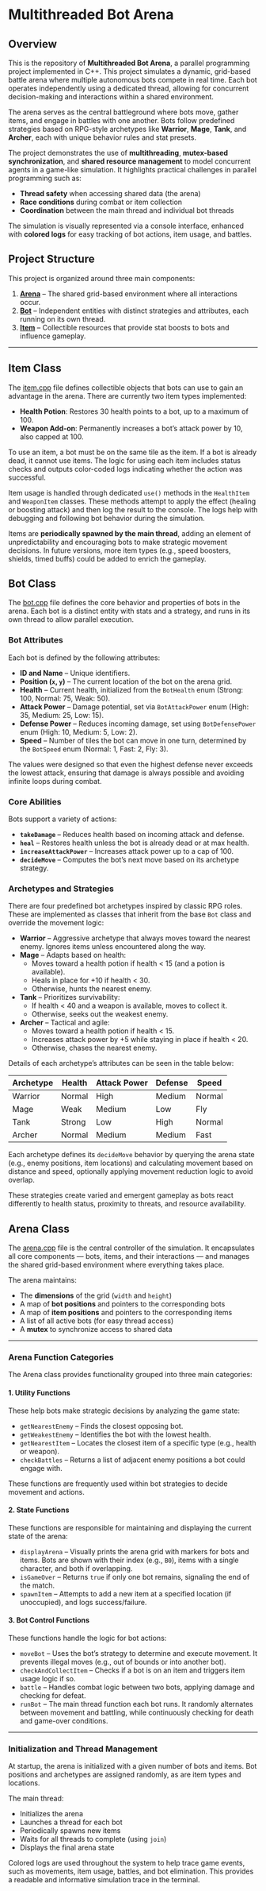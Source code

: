 # Multithreaded Bot Arena

## Overview

This is the repository of **Multithreaded Bot Arena**, a parallel programming project implemented in C++. This project simulates a dynamic, grid-based battle arena where multiple autonomous bots compete in real time. Each bot operates independently using a dedicated thread, allowing for concurrent decision-making and interactions within a shared environment.

The arena serves as the central battleground where bots move, gather items, and engage in battles with one another. Bots follow predefined strategies based on RPG-style archetypes like **Warrior**, **Mage**, **Tank**, and **Archer**, each with unique behavior rules and stat presets.

The project demonstrates the use of **multithreading**, **mutex-based synchronization**, and **shared resource management** to model concurrent agents in a game-like simulation. It highlights practical challenges in parallel programming such as:

- **Thread safety** when accessing shared data (the arena)
- **Race conditions** during combat or item collection
- **Coordination** between the main thread and individual bot threads

The simulation is visually represented via a console interface, enhanced with **colored logs** for easy tracking of bot actions, item usage, and battles.

## Project Structure

This project is organized around three main components:

1. [**Arena**](arena.cpp) – The shared grid-based environment where all interactions occur.
2. [**Bot**](bot.cpp)  – Independent entities with distinct strategies and attributes, each running on its own thread.
3. [**Item**](item.cpp)  – Collectible resources that provide stat boosts to bots and influence gameplay.

---

## Item Class

The [item.cpp](item.cpp) file defines collectible objects that bots can use to gain an advantage in the arena. There are currently two item types implemented:

- **Health Potion**: Restores 30 health points to a bot, up to a maximum of 100.
- **Weapon Add-on**: Permanently increases a bot’s attack power by 10, also capped at 100.

To use an item, a bot must be on the same tile as the item. If a bot is already dead, it cannot use items. The logic for using each item includes status checks and outputs color-coded logs indicating whether the action was successful.

Item usage is handled through dedicated `use()` methods in the `HealthItem` and `WeaponItem` classes. These methods attempt to apply the effect (healing or boosting attack) and then log the result to the console. The logs help with debugging and following bot behavior during the simulation.

Items are **periodically spawned by the main thread**, adding an element of unpredictability and encouraging bots to make strategic movement decisions. In future versions, more item types (e.g., speed boosters, shields, timed buffs) could be added to enrich the gameplay.

## Bot Class

The [bot.cpp](bot.cpp) file defines the core behavior and properties of bots in the arena. Each bot is a distinct entity with stats and a strategy, and runs in its own thread to allow parallel execution.

### Bot Attributes

Each bot is defined by the following attributes:
- **ID and Name** – Unique identifiers.
- **Position (`x`, `y`)** – The current location of the bot on the arena grid.
- **Health** – Current health, initialized from the `BotHealth` enum (Strong: 100, Normal: 75, Weak: 50).
- **Attack Power** – Damage potential, set via `BotAttackPower` enum (High: 35, Medium: 25, Low: 15).
- **Defense Power** – Reduces incoming damage, set using `BotDefensePower` enum (High: 10, Medium: 5, Low: 2).
- **Speed** – Number of tiles the bot can move in one turn, determined by the `BotSpeed` enum (Normal: 1, Fast: 2, Fly: 3).

The values were designed so that even the highest defense never exceeds the lowest attack, ensuring that damage is always possible and avoiding infinite loops during combat.

### Core Abilities

Bots support a variety of actions:
- **`takeDamage`** – Reduces health based on incoming attack and defense.
- **`heal`** – Restores health unless the bot is already dead or at max health.
- **`increaseAttackPower`** – Increases attack power up to a cap of 100.
- **`decideMove`** – Computes the bot’s next move based on its archetype strategy.

### Archetypes and Strategies

There are four predefined bot archetypes inspired by classic RPG roles. These are implemented as classes that inherit from the base `Bot` class and override the movement logic:

- **Warrior** – Aggressive archetype that always moves toward the nearest enemy. Ignores items unless encountered along the way.
- **Mage** – Adapts based on health:
  - Moves toward a health potion if health < 15 (and a potion is available).
  - Heals in place for +10 if health < 30.
  - Otherwise, hunts the nearest enemy.
- **Tank** – Prioritizes survivability:
  - If health < 40 and a weapon is available, moves to collect it.
  - Otherwise, seeks out the weakest enemy.
- **Archer** – Tactical and agile:
  - Moves toward a health potion if health < 15.
  - Increases attack power by +5 while staying in place if health < 20.
  - Otherwise, chases the nearest enemy.

Details of each archetype’s attributes can be seen in the table below:

| Archetype | Health  | Attack Power | Defense | Speed  |
|-----------|---------|--------------|---------|--------|
| Warrior   | Normal  | High         | Medium  | Normal |
| Mage      | Weak    | Medium       | Low     | Fly    |
| Tank      | Strong  | Low          | High    | Normal |
| Archer    | Normal  | Medium       | Medium  | Fast   |

Each archetype defines its `decideMove` behavior by querying the arena state (e.g., enemy positions, item locations) and calculating movement based on distance and speed, optionally applying movement reduction logic to avoid overlap.

These strategies create varied and emergent gameplay as bots react differently to health status, proximity to threats, and resource availability.

## Arena Class

The [arena.cpp](arena.cpp) file is the central controller of the simulation. It encapsulates all core components — bots, items, and their interactions — and manages the shared grid-based environment where everything takes place.

The arena maintains:
- The **dimensions** of the grid (`width` and `height`)
- A map of **bot positions** and pointers to the corresponding bots
- A map of **item positions** and pointers to the corresponding items
- A list of all active bots (for easy thread access)
- A **mutex** to synchronize access to shared data

---

### Arena Function Categories

The Arena class provides functionality grouped into three main categories:

#### 1. Utility Functions
These help bots make strategic decisions by analyzing the game state:
- ``getNearestEnemy`` – Finds the closest opposing bot.
- ``getWeakestEnemy`` – Identifies the bot with the lowest health.
- ``getNearestItem`` – Locates the closest item of a specific type (e.g., health or weapon).
- ``checkBattles`` – Returns a list of adjacent enemy positions a bot could engage with.

These functions are frequently used within bot strategies to decide movement and actions.

#### 2. State Functions
These functions are responsible for maintaining and displaying the current state of the arena:
- ``displayArena`` – Visually prints the arena grid with markers for bots and items. Bots are shown with their index (e.g., `B0`), items with a single character, and both if overlapping.
- ``isGameOver`` – Returns `true` if only one bot remains, signaling the end of the match.
- ``spawnItem`` – Attempts to add a new item at a specified location (if unoccupied), and logs success/failure.

#### 3. Bot Control Functions
These functions handle the logic for bot actions:
- ``moveBot`` – Uses the bot’s strategy to determine and execute movement. It prevents illegal moves (e.g., out of bounds or into another bot).
- ``checkAndCollectItem`` – Checks if a bot is on an item and triggers item usage logic if so.
- ``battle`` – Handles combat logic between two bots, applying damage and checking for defeat.
- ``runBot`` – The main thread function each bot runs. It randomly alternates between movement and battling, while continuously checking for death and game-over conditions.

---

### Initialization and Thread Management

At startup, the arena is initialized with a given number of bots and items. Bot positions and archetypes are assigned randomly, as are item types and locations.

The main thread:
- Initializes the arena
- Launches a thread for each bot
- Periodically spawns new items
- Waits for all threads to complete (using `join`)
- Displays the final arena state

Colored logs are used throughout the system to help trace game events, such as movements, item usage, battles, and bot elimination. This provides a readable and informative simulation trace in the terminal.
